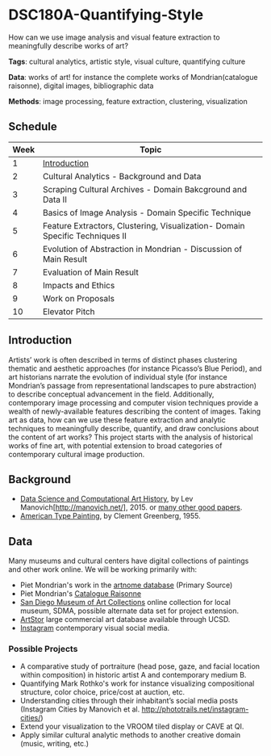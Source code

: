 # DSC180A-Quantifying-Style

How can we use image analysis and visual feature extraction to meaningfully describe works of art?

__Tags__: cultural analytics, artistic style, visual culture, quantifying culture

__Data__: works of art! for instance the complete works of Mondrian(catalogue raisonne), digital images, bibliographic data

__Methods__: image processing, feature extraction, clustering, visualization

## Schedule

|Week|Topic|
|--|--|
|1|[Introduction](01-Introduction.md)|
|2|Cultural Analytics - Background and Data|
|3|Scraping Cultural Archives - Domain Bakcground and Data II|
|4|Basics of Image Analysis - Domain Specific Technique|
|5|Feature Extractors, Clustering, Visualization- Domain Specific Techniques II|
|6|Evolution of Abstraction in Mondrian - Discussion of Main Result|
|7|Evaluation of Main Result|
|8|Impacts and Ethics|
|9|Work on Proposals|
|10|Elevator Pitch|

## Introduction



Artists’ work is often described in terms of distinct phases clustering 
thematic and aesthetic approaches (for instance Picasso’s Blue Period), 
and art historians narrate the evolution of individual style (for 
instance Mondrian’s passage from representational landscapes to pure 
abstraction) to describe conceptual advancement in the field. 
Additionally, contemporary image processing and computer vision 
techniques provide a wealth of newly-available features describing
the content of images. Taking art as data, how can we use these 
feature extraction and analytic techniques to meaningfully describe,
quantify, and draw conclusions about the content of art works? 
This project starts with the analysis of historical works of fine 
art, with potential extension to broad categories of contemporary 
cultural image production. 

## Background

* [Data Science and Computational Art History](http://manovich.net/content/04-projects/087-data-science/manovich_digital_art_history.pdf), by Lev Manovich[http://manovich.net/], 2015. or [many other good papers](http://manovich.net/index.php/projects/tag:Article).
* [American Type Painting](https://monoskop.org/images/c/ce/Greenberg_Clement_1955_1961_American-Type_Painting.pdf), by Clement Greenberg, 1955.
  
## Data

Many museums and cultural centers have digital collections of paintings and other work online. We will be working primarily with:
* Piet Mondrian's work in the [artnome database](https://knownwork.knack.com/artnome#artworks-piet-mondrian/) (Primary Source)
* Piet Mondrian's [Catalogue Raisonne](http://pietmondrian.rkdmonographs.nl/)
* [San Diego Museum of Art Collections](https://www.sdmart.org/collections/) 
  online collection for local museum, SDMA, possible alternate data set for
  project extension.
* [ArtStor](https://www.artstor.org/) large commercial art database available
  through UCSD.
* [Instagram](https://www.instagram.com/) contemporary visual social media.

### Possible Projects

* A comparative study of portraiture (head pose, gaze, and facial location within composition) in historic artist A and contemporary medium B.
* Quantifying Mark Rothko's work for instance visualizing compositional structure, color choice, price/cost at auction, etc.
* Understanding cities through their inhabitant’s social media posts (Instagram Cities by Manovich et al. http://phototrails.net/instagram-cities/)
* Extend your visualization to the VROOM tiled display or CAVE at QI.
* Apply similar cultural analytic methods to another creative domain (music, writing, etc.)



